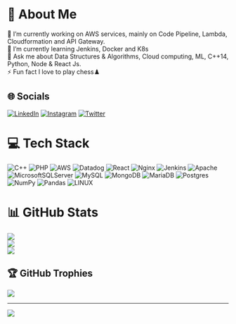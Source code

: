 # 💫 About Me

🔭 I’m currently working on AWS services, mainly on Code Pipeline, Lambda, Cloudformation and API Gateway.<br>🌱 I’m currently learning Jenkins, Docker and K8s<br>💬 Ask me about Data Structures & Algorithms, Cloud computing, ML, C++14, Python, Node & React Js.<br>⚡ Fun fact I love to play chess♟️

## 🌐 Socials

[![LinkedIn](https://img.shields.io/badge/LinkedIn-%230077B5.svg?logo=linkedin&logoColor=white)](https://linkedin.com/in/https://linkedin.com/in/hariom09090) [![Instagram](https://img.shields.io/badge/Instagram-%23E4405F.svg?logo=Instagram&logoColor=white)](https://instagram.com/_._._hariom_._._) [![Twitter](https://img.shields.io/badge/Twitter-%231DA1F2.svg?logo=Twitter&logoColor=white)](https://twitter.com/hariom09090)

# 💻 Tech Stack

![C++](https://img.shields.io/badge/c++-%2300599C.svg?style=for-the-badge&logo=c%2B%2B&logoColor=white) ![PHP](https://img.shields.io/badge/php-%23777BB4.svg?style=for-the-badge&logo=php&logoColor=white) ![AWS](https://img.shields.io/badge/AWS-%23FF9900.svg?style=for-the-badge&logo=amazon-aws&logoColor=white) ![Datadog](https://img.shields.io/badge/datadog-%23632CA6.svg?style=for-the-badge&logo=datadog&logoColor=white) ![React](https://img.shields.io/badge/react-%2320232a.svg?style=for-the-badge&logo=react&logoColor=%2361DAFB) ![Nginx](https://img.shields.io/badge/nginx-%23009639.svg?style=for-the-badge&logo=nginx&logoColor=white) ![Jenkins](https://img.shields.io/badge/jenkins-%232C5263.svg?style=for-the-badge&logo=jenkins&logoColor=white) ![Apache](https://img.shields.io/badge/apache-%23D42029.svg?style=for-the-badge&logo=apache&logoColor=white) ![MicrosoftSQLServer](https://img.shields.io/badge/Microsoft%20SQL%20Sever-CC2927?style=for-the-badge&logo=microsoft%20sql%20server&logoColor=white) ![MySQL](https://img.shields.io/badge/mysql-%2300f.svg?style=for-the-badge&logo=mysql&logoColor=white) ![MongoDB](https://img.shields.io/badge/MongoDB-%234ea94b.svg?style=for-the-badge&logo=mongodb&logoColor=white) ![MariaDB](https://img.shields.io/badge/MariaDB-003545?style=for-the-badge&logo=mariadb&logoColor=white) ![Postgres](https://img.shields.io/badge/postgres-%23316192.svg?style=for-the-badge&logo=postgresql&logoColor=white) ![NumPy](https://img.shields.io/badge/numpy-%23013243.svg?style=for-the-badge&logo=numpy&logoColor=white) ![Pandas](https://img.shields.io/badge/pandas-%23150458.svg?style=for-the-badge&logo=pandas&logoColor=white) ![LINUX](https://img.shields.io/badge/Linux-FCC624?style=for-the-badge&logo=linux&logoColor=black)

# 📊 GitHub Stats

![](https://github-readme-stats.vercel.app/api?username=hariom09090&theme=dark&hide_border=false&include_all_commits=false&count_private=true)<br/>
![](https://github-readme-streak-stats.herokuapp.com/?user=hariom09090&theme=dark&hide_border=false)<br/>
![](https://github-readme-stats.vercel.app/api/top-langs/?username=hariom09090&theme=dark&hide_border=false&include_all_commits=false&count_private=true&layout=compact)

## 🏆 GitHub Trophies

![](https://github-profile-trophy.vercel.app/?username=hariom09090&theme=radical&no-frame=false&no-bg=true&margin-w=4)

---
[![](https://visitcount.itsvg.in/api?id=hariom09090&icon=2&color=0)](https://visitcount.itsvg.in)

<!-- Proudly created with GPRM ( https://gprm.itsvg.in ) -->
